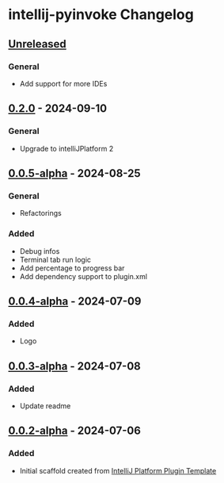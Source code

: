 <!-- Keep a Changelog guide -> https://keepachangelog.com -->

# intellij-pyinvoke Changelog

## [Unreleased]

### General

- Add support for more IDEs

## [0.2.0] - 2024-09-10

### General

- Upgrade to intelliJPlatform 2

## [0.0.5-alpha] - 2024-08-25

### General

- Refactorings

### Added

- Debug infos
- Terminal tab run logic
- Add percentage to progress bar
- Add dependency support to plugin.xml

## [0.0.4-alpha] - 2024-07-09

### Added

- Logo

## [0.0.3-alpha] - 2024-07-08

### Added

- Update readme

## [0.0.2-alpha] - 2024-07-06

### Added

- Initial scaffold created from [IntelliJ Platform Plugin Template](https://github.com/JetBrains/intellij-platform-plugin-template)

[Unreleased]: https://github.com/kairaedsch/intellij-pyinvoke/compare/v0.2.0...HEAD
[0.2.0]: https://github.com/kairaedsch/intellij-pyinvoke/compare/v0.0.5-alpha...v0.2.0
[0.0.5-alpha]: https://github.com/kairaedsch/intellij-pyinvoke/compare/v0.0.4-alpha...v0.0.5-alpha
[0.0.4-alpha]: https://github.com/kairaedsch/intellij-pyinvoke/compare/v0.0.3-alpha...v0.0.4-alpha
[0.0.3-alpha]: https://github.com/kairaedsch/intellij-pyinvoke/compare/v0.0.2-alpha...v0.0.3-alpha
[0.0.2-alpha]: https://github.com/kairaedsch/intellij-pyinvoke/commits/v0.0.2-alpha
